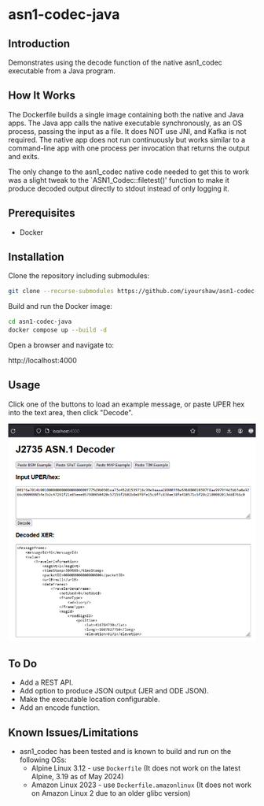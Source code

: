 # asn1-codec-java

## Introduction

Demonstrates using the decode function of the native asn1_codec executable from a Java program. 

## How It Works

The Dockerfile builds a single image containing both the native and Java apps.  The Java app calls the native executable synchronously, as an OS process, passing the input as a file.  It does NOT use JNI, and Kafka is not required.  The native app does not run continuously but works similar to a command-line app with one process per invocation that returns the output and exits.

The only change to the asn1_codec native code needed to get this to work was a slight tweak to the `ASN1_Codec::filetest()' function to make it produce decoded output directly to stdout instead of only logging it.

## Prerequisites

* Docker

## Installation

Clone the repository including submodules:

```bash
git clone --recurse-submodules https://github.com/iyourshaw/asn1-codec-java.git
```

Build and run the Docker image:

```bash
cd asn1-codec-java
docker compose up --build -d
```

Open a browser and navigate to:

http://localhost:4000

## Usage

Click one of the buttons to load an example message, or paste UPER hex into the text area, then click "Decode".

![Screenshot](doc/Screenshot.png)

## To Do

* Add a REST API.
* Add option to produce JSON output (JER and ODE JSON).
* Make the executable location configurable.
* Add an encode function.

## Known Issues/Limitations

* asn1_codec has been tested and is known to build and run on the following OSs:
  * Alpine Linux 3.12 - use `Dockerfile` (It does not work on the latest Alpine, 3.19 as of May 2024)
  * Amazon Linux 2023 - use `Dockerfile.amazonlinux` (It does not work on Amazon Linux 2 due to an older glibc version)


